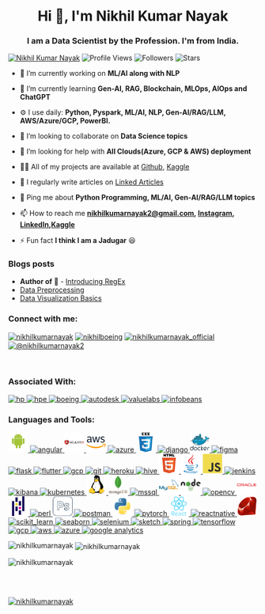 <h1 align="center">Hi 👋, I'm Nikhil Kumar Nayak</h1>
<h3 align="center">I am a Data Scientist by the Profession. I'm from <b>India</b>.</h3>

<!--
**nikhilkumarnayak/nikhilkumarnayak** is a ✨ _special_ ✨ repository because its `README.md` (this file) appears on your GitHub profile.
-->
[![Nikhil Kumar Nayak](https://img.shields.io/badge/NIKHILKUMARNAYAK-<COLOR>.svg)](https://shields.io/)  ![Profile Views](https://komarev.com/ghpvc/?username=nikhilkumarnayak&color=green)  ![Followers](https://img.shields.io/github/followers/nikhilkumarnayak)  ![Stars](https://img.shields.io/github/stars/nikhilkumarnayak?label=Profile%20Stars&logo=Profile%20stars&logoColor=g)  
<!--
<p align="left"> <img src="https://komarev.com/ghpvc/?username=nikhilkumarnayak&label=Profile%20views&color=0e75b6&style=flat" alt="nikhilkumarnayak" /> </p>
| [![Nikhil Kumar Nayak](https://img.shields.io/badge/NIKHIL-KUMAR-NAYAK-<COLOR>.svg)](https://shields.io/) | ![Profile Views](https://komarev.com/ghpvc/?username=nikhilkumarnayak&color=green) | ![Followers](https://img.shields.io/github/followers/nikhilkumarnayak) | ![Stars](https://img.shields.io/github/stars/nikhilkumarnayak?label=Profile%20Stars&logo=Profile%20stars&logoColor=g) |
--| --| --| --|
-->


<!--<p align="left"> <a href="https://twitter.com/" target="blank"><img src="https://img.shields.io/twitter/follow/?logo=twitter&style=for-the-badge" alt="" /></a> </p>-->

- 🔭 I’m currently working on **ML/AI along with NLP**

- 🌱 I’m currently learning **Gen-AI, RAG, Blockchain, MLOps, AIOps and ChatGPT**

- ⚙️ I use daily: **Python, Pyspark, ML/AI, NLP, Gen-AI/RAG/LLM, AWS/Azure/GCP, PowerBI.**

- 👯 I’m looking to collaborate on **Data Science topics**

- 🤝 I’m looking for help with **All Clouds(Azure, GCP & AWS) deployment**

- 👨‍💻 All of my projects are available at [Github](https://github.com/nikhilkumarnayak),&nbsp;[Kaggle](https://www.kaggle.com/nikhilboeing)

- 📝 I regularly write articles on [Linked Articles](https://www.linkedin.com/posts/nikhilkumarnayak_github-nikhilkumarnayakdata-science-topics-activity-6956989126621487104-q83L?utm_source=linkedin_share&utm_medium=member_desktop_web)

- 💬 Ping me about **Python Programming, ML/AI, Gen-AI/RAG/LLM topics**

- 📫 How to reach me **nikhilkumarnayak2@gmail.com,&nbsp;[Instagram](https://www.instagram.com/nikhilkumarnayak_official/), [LinkedIn](https://www.linkedin.com/in/nikhilkumarnayak/),[Kaggle](https://www.kaggle.com/nikhilboeing/)**

- ⚡ Fun fact **I think I am a Jadugar** :laughing:

### Blogs posts
<!-- BLOG-POST-LIST:START -->
- **Author of**
:book: - [Introducing RegEx](https://www.linkedin.com/posts/nikhilkumarnayak_intro-reg-ex-short-note-on-regular-expressions-activity-6829113082686640129-7g6q?utm_source=linkedin_share&utm_medium=member_desktop_web)
- [Data Preprocessing](https://www.linkedin.com/posts/nikhilkumarnayak_dataanalysis-data-preprocessing-activity-6952923996665376768-cX10?utm_source=linkedin_share&utm_medium=member_desktop_web)
- [Data Visualization Basics](https://www.linkedin.com/pulse/data-visualization-basics-nikhil-kumar-nayak/)
<!--<iframe src="https://www.linkedin.com/embed/feed/update/urn:li:ugcPost:6829113082187538432" height="733" width="504" frameborder="0" allowfullscreen="" title="Embedded post"></iframe>-->
<!-- BLOG-POST-LIST:END -->

<h3 align="left">Connect with me:</h3>
<p align="left">
<a href="https://linkedin.com/in/nikhilkumarnayak" target="blank"><img align="center" src="https://raw.githubusercontent.com/rahuldkjain/github-profile-readme-generator/master/src/images/icons/Social/linked-in-alt.svg" alt="nikhilkumarnayak" height="30" width="40" /></a>
<a href="https://kaggle.com/nikhilboeing" target="blank"><img align="center" src="https://raw.githubusercontent.com/rahuldkjain/github-profile-readme-generator/master/src/images/icons/Social/kaggle.svg" alt="nikhilboeing" height="30" width="40" /></a>
<a href="https://instagram.com/nikhilkumarnayak_official" target="blank"><img align="center" src="https://raw.githubusercontent.com/rahuldkjain/github-profile-readme-generator/master/src/images/icons/Social/instagram.svg" alt="nikhilkumarnayak_official" height="30" width="40" /></a>
<a href="https://medium.com/@nikhilkumarnayak2" target="blank"><img align="center" src="https://raw.githubusercontent.com/rahuldkjain/github-profile-readme-generator/master/src/images/icons/Social/medium.svg" alt="@nikhilkumarnayak2" height="30" width="40" /></a>
</p>
</br>

<h3 align="left">Associated With:</h3>
<p align="left">
<a href="https://www.hp.com/in-en/home.html" target="_blank" rel="noreferrer"> <img src="https://www.vectorlogo.zone/logos/hp/hp-icon.svg" alt="hp" width="50" height="40"/> </a>
<a href="https://www.hpe.com/in/en/home.html" target="_blank" rel="noreferrer"> <img src="https://github.com/nikhilkumarnayak/company_logos/blob/main/logos/hpe_images.png" alt="hpe" width="60" height="40"/> </a>
<a href="https://www.boeing.com/" target="_blank" rel="noreferrer"> <img src="https://www.vectorlogo.zone/logos/boeing/boeing-ar21.svg" alt="boeing" width="60" height="40"/> </a>
<a href="https://www.autodesk.in/" target="_blank" rel="noreferrer"> <img src="https://github.com/nikhilkumarnayak/company_logos/blob/main/logos/autodesk-logo-update.jpg" alt="autodesk" width="80" height="40"/> </a>
<a href="https://www.valuelabs.com/" target="_blank" rel="noreferrer"> <img src="https://github.com/nikhilkumarnayak/company_logos/blob/main/logos/ValueLabs_LLP_Logo.jpg" alt="valuelabs" width="60" height="40"/> </a>
<a href="https://www.infobeans.com/" target="_blank" rel="noreferrer"> <img src="https://github.com/nikhilkumarnayak/company_logos/blob/main/logos/infobeans.com.png" alt="infobeans" width="40" height="40"/> </a>
</p>

<h3 align="left">Languages and Tools:</h3>
<p align="left"> <a href="https://developer.android.com" target="_blank" rel="noreferrer"> <img src="https://raw.githubusercontent.com/devicons/devicon/master/icons/android/android-original-wordmark.svg" alt="android" width="40" height="40"/> </a> <a href="https://angular.io" target="_blank" rel="noreferrer"> <img src="https://angular.io/assets/images/logos/angular/angular.svg" alt="angular" width="40" height="40"/> </a> <a href="https://angular.io" target="_blank" rel="noreferrer"> <img src="https://raw.githubusercontent.com/devicons/devicon/master/icons/angularjs/angularjs-original-wordmark.svg" alt="angularjs" width="40" height="40"/> </a> <a href="https://aws.amazon.com" target="_blank" rel="noreferrer"> <img src="https://raw.githubusercontent.com/devicons/devicon/master/icons/amazonwebservices/amazonwebservices-original-wordmark.svg" alt="aws" width="40" height="40"/> </a> <a href="https://azure.microsoft.com/en-in/" target="_blank" rel="noreferrer"> <img src="https://www.vectorlogo.zone/logos/microsoft_azure/microsoft_azure-icon.svg" alt="azure" width="40" height="40"/> </a> <a href="https://www.w3schools.com/css/" target="_blank" rel="noreferrer"> <img src="https://raw.githubusercontent.com/devicons/devicon/master/icons/css3/css3-original-wordmark.svg" alt="css3" width="40" height="40"/> </a> <a href="https://www.djangoproject.com/" target="_blank" rel="noreferrer"> <img src="https://cdn.worldvectorlogo.com/logos/django.svg" alt="django" width="40" height="40"/> </a> <a href="https://www.docker.com/" target="_blank" rel="noreferrer"> <img src="https://raw.githubusercontent.com/devicons/devicon/master/icons/docker/docker-original-wordmark.svg" alt="docker" width="40" height="40"/> </a> <a href="https://www.figma.com/" target="_blank" rel="noreferrer"> <img src="https://www.vectorlogo.zone/logos/figma/figma-icon.svg" alt="figma" width="40" height="40"/> </a> <a href="https://flask.palletsprojects.com/" target="_blank" rel="noreferrer"> <img src="https://www.vectorlogo.zone/logos/pocoo_flask/pocoo_flask-icon.svg" alt="flask" width="40" height="40"/> </a> <a href="https://flutter.dev" target="_blank" rel="noreferrer"> <img src="https://www.vectorlogo.zone/logos/flutterio/flutterio-icon.svg" alt="flutter" width="40" height="40"/> </a> <a href="https://cloud.google.com" target="_blank" rel="noreferrer"> <img src="https://www.vectorlogo.zone/logos/google_cloud/google_cloud-icon.svg" alt="gcp" width="40" height="40"/> </a> <a href="https://git-scm.com/" target="_blank" rel="noreferrer"> <img src="https://www.vectorlogo.zone/logos/git-scm/git-scm-icon.svg" alt="git" width="40" height="40"/> </a> <a href="https://heroku.com" target="_blank" rel="noreferrer"> <img src="https://www.vectorlogo.zone/logos/heroku/heroku-icon.svg" alt="heroku" width="40" height="40"/> </a> <a href="https://hive.apache.org/" target="_blank" rel="noreferrer"> <img src="https://www.vectorlogo.zone/logos/apache_hive/apache_hive-icon.svg" alt="hive" width="40" height="40"/> </a> <a href="https://www.w3.org/html/" target="_blank" rel="noreferrer"> <img src="https://raw.githubusercontent.com/devicons/devicon/master/icons/html5/html5-original-wordmark.svg" alt="html5" width="40" height="40"/> </a> <a href="https://www.java.com" target="_blank" rel="noreferrer"> <img src="https://raw.githubusercontent.com/devicons/devicon/master/icons/java/java-original.svg" alt="java" width="40" height="40"/> </a> <a href="https://developer.mozilla.org/en-US/docs/Web/JavaScript" target="_blank" rel="noreferrer"> <img src="https://raw.githubusercontent.com/devicons/devicon/master/icons/javascript/javascript-original.svg" alt="javascript" width="40" height="40"/> </a> <a href="https://www.jenkins.io" target="_blank" rel="noreferrer"> <img src="https://www.vectorlogo.zone/logos/jenkins/jenkins-icon.svg" alt="jenkins" width="40" height="40"/> </a> <a href="https://www.elastic.co/kibana" target="_blank" rel="noreferrer"> <img src="https://www.vectorlogo.zone/logos/elasticco_kibana/elasticco_kibana-icon.svg" alt="kibana" width="40" height="40"/> </a> <a href="https://kubernetes.io" target="_blank" rel="noreferrer"> <img src="https://www.vectorlogo.zone/logos/kubernetes/kubernetes-icon.svg" alt="kubernetes" width="40" height="40"/> </a> <a href="https://www.linux.org/" target="_blank" rel="noreferrer"> <img src="https://raw.githubusercontent.com/devicons/devicon/master/icons/linux/linux-original.svg" alt="linux" width="40" height="40"/> </a> <a href="https://www.mongodb.com/" target="_blank" rel="noreferrer"> <img src="https://raw.githubusercontent.com/devicons/devicon/master/icons/mongodb/mongodb-original-wordmark.svg" alt="mongodb" width="40" height="40"/> </a> <a href="https://www.microsoft.com/en-us/sql-server" target="_blank" rel="noreferrer"> <img src="https://www.svgrepo.com/show/303229/microsoft-sql-server-logo.svg" alt="mssql" width="40" height="40"/> </a> <a href="https://www.mysql.com/" target="_blank" rel="noreferrer"> <img src="https://raw.githubusercontent.com/devicons/devicon/master/icons/mysql/mysql-original-wordmark.svg" alt="mysql" width="40" height="40"/> </a> <a href="https://nodejs.org" target="_blank" rel="noreferrer"> <img src="https://raw.githubusercontent.com/devicons/devicon/master/icons/nodejs/nodejs-original-wordmark.svg" alt="nodejs" width="40" height="40"/> </a> <a href="https://opencv.org/" target="_blank" rel="noreferrer"> <img src="https://www.vectorlogo.zone/logos/opencv/opencv-icon.svg" alt="opencv" width="40" height="40"/> </a> <a href="https://www.oracle.com/" target="_blank" rel="noreferrer"> <img src="https://raw.githubusercontent.com/devicons/devicon/master/icons/oracle/oracle-original.svg" alt="oracle" width="40" height="40"/> </a> <a href="https://pandas.pydata.org/" target="_blank" rel="noreferrer"> <img src="https://raw.githubusercontent.com/devicons/devicon/2ae2a900d2f041da66e950e4d48052658d850630/icons/pandas/pandas-original.svg" alt="pandas" width="40" height="40"/> </a> <a href="https://www.perl.org/" target="_blank" rel="noreferrer"> <img src="https://api.iconify.design/logos-perl.svg" alt="perl" width="40" height="40"/> </a> <a href="https://www.photoshop.com/en" target="_blank" rel="noreferrer"> <img src="https://raw.githubusercontent.com/devicons/devicon/master/icons/photoshop/photoshop-line.svg" alt="photoshop" width="40" height="40"/> </a> <a href="https://postman.com" target="_blank" rel="noreferrer"> <img src="https://www.vectorlogo.zone/logos/getpostman/getpostman-icon.svg" alt="postman" width="40" height="40"/> </a> <a href="https://www.python.org" target="_blank" rel="noreferrer"> <img src="https://raw.githubusercontent.com/devicons/devicon/master/icons/python/python-original.svg" alt="python" width="40" height="40"/> </a> <a href="https://pytorch.org/" target="_blank" rel="noreferrer"> <img src="https://www.vectorlogo.zone/logos/pytorch/pytorch-icon.svg" alt="pytorch" width="40" height="40"/> </a> <a href="https://reactjs.org/" target="_blank" rel="noreferrer"> <img src="https://raw.githubusercontent.com/devicons/devicon/master/icons/react/react-original-wordmark.svg" alt="react" width="40" height="40"/> </a> <a href="https://reactnative.dev/" target="_blank" rel="noreferrer"> <img src="https://reactnative.dev/img/header_logo.svg" alt="reactnative" width="40" height="40"/> </a> <a href="https://www.ruby-lang.org/en/" target="_blank" rel="noreferrer"> <img src="https://raw.githubusercontent.com/devicons/devicon/master/icons/ruby/ruby-original.svg" alt="ruby" width="40" height="40"/> </a> <a href="https://scikit-learn.org/" target="_blank" rel="noreferrer"> <img src="https://upload.wikimedia.org/wikipedia/commons/0/05/Scikit_learn_logo_small.svg" alt="scikit_learn" width="40" height="40"/> </a> <a href="https://seaborn.pydata.org/" target="_blank" rel="noreferrer"> <img src="https://seaborn.pydata.org/_images/logo-mark-lightbg.svg" alt="seaborn" width="40" height="40"/> </a> <a href="https://www.selenium.dev" target="_blank" rel="noreferrer"> <img src="https://raw.githubusercontent.com/detain/svg-logos/780f25886640cef088af994181646db2f6b1a3f8/svg/selenium-logo.svg" alt="selenium" width="40" height="40"/> </a> <a href="https://www.sketch.com/" target="_blank" rel="noreferrer"> <img src="https://www.vectorlogo.zone/logos/sketchapp/sketchapp-icon.svg" alt="sketch" width="40" height="40"/> </a> <a href="https://spring.io/" target="_blank" rel="noreferrer"> <img src="https://www.vectorlogo.zone/logos/springio/springio-icon.svg" alt="spring" width="40" height="40"/> </a> <a href="https://www.tensorflow.org" target="_blank" rel="noreferrer"> <img src="https://www.vectorlogo.zone/logos/tensorflow/tensorflow-icon.svg" alt="tensorflow" width="40" height="40"/> </a>  <a href="https://cloud.google.com/?hl=en" target="_blank" rel="noreferrer"> <img src="https://www.vectorlogo.zone/logos/google_cloud/google_cloud-icon.svg" alt="gcp" width="40" height="40"/> </a> <a href="https://aws.amazon.com/?nc2=h_lg" target="_blank" rel="noreferrer"> <img src="https://www.vectorlogo.zone/logos/amazon_aws/amazon_aws-icon.svg" alt="aws" width="40" height="40"/> </a> <a href="https://azure.microsoft.com/en-in/" target="_blank" rel="noreferrer"> <img src="https://www.vectorlogo.zone/logos/microsoft_azure/microsoft_azure-icon.svg" alt="azure" width="40" height="40"/> </a> <a href="https://analytics.google.com/analytics/web/provision/#/provision" target="_blank" rel="noreferrer"> <img src="https://www.vectorlogo.zone/logos/google_analytics/google_analytics-ar21.svg" alt="google analytics" width="40" height="40"/> </a>
</p>

<p><img align="left" src="https://github-readme-stats.vercel.app/api/top-langs?username=nikhilkumarnayak&show_icons=true&locale=en&layout=compact" alt="nikhilkumarnayak" /></p>

<p>&nbsp;<img align="center" src="https://github-readme-stats.vercel.app/api?username=nikhilkumarnayak&show_icons=true&locale=en" alt="nikhilkumarnayak" /></p>

<p><img align="center" src="https://github-readme-streak-stats.herokuapp.com/?user=nikhilkumarnayak&" alt="nikhilkumarnayak" /></p>
<br></br>
<p align="left"> <a href="https://github.com/ryo-ma/github-profile-trophy"><img src="https://github-profile-trophy.vercel.app/?username=nikhilkumarnayak" alt="nikhilkumarnayak" /></a> </p>
<br>
